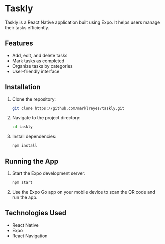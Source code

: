 # Taskly

Taskly is a React Native application built using Expo. It helps users manage their tasks efficiently.

## Features

- Add, edit, and delete tasks
- Mark tasks as completed
- Organize tasks by categories
- User-friendly interface

## Installation

1. Clone the repository:
	```sh
	git clone https://github.com/marklreyes/taskly.git
	```
2. Navigate to the project directory:
	```sh
	cd taskly
	```
3. Install dependencies:
	```sh
	npm install
	```

## Running the App

1. Start the Expo development server:
	```sh
	npm start
	```
2. Use the Expo Go app on your mobile device to scan the QR code and run the app.

## Technologies Used

- React Native
- Expo
- React Navigation
